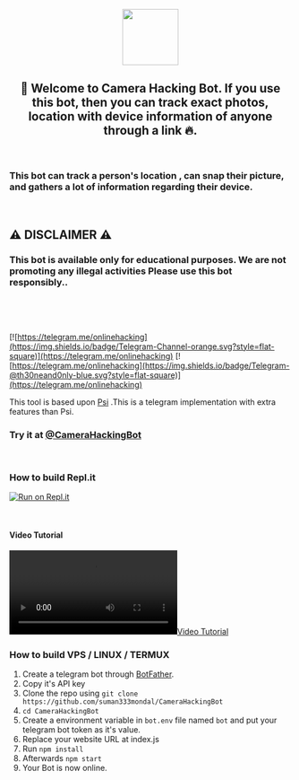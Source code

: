 
<p align='center'><img style="height:100px;width:100px" src="https://te.legra.ph/file/167b6f9e71a4df6e184d7.jpg" ></p>

<h2 align='center'>🔰 Welcome to Camera Hacking Bot. If you use this bot, then you can track exact photos, location with device information of anyone through a link 🔥. </h2>
<p><br></p>
<h3>This bot can track a person's location , can snap their picture, and gathers a lot of information regarding their device.</h3>
<p><br></p>
<h2>⚠️ DISCLAIMER ⚠️</h2>
<h3>This bot is available only for educational purposes. We are not promoting any illegal activities Please use this bot responsibly..</h4>

<p><br></p>
<br>

[![https://telegram.me/onlinehacking](https://img.shields.io/badge/Telegram-Channel-orange.svg?style=flat-square)](https://telegram.me/onlinehacking)
[![https://telegram.me/onlinehacking](https://img.shields.io/badge/Telegram-@th30neand0nly-blue.svg?style=flat-square)](https://telegram.me/onlinehacking)

</div>

This tool is based upon [Psi](https://github.com/Th30neAnd0nly/Psi) .This is a telegram implementation with extra features than Psi.
### Try it at [@CameraHackingBot](https://t.me/CameraHackingBot)

<p><br></p>

### How to build Repl.it

[![Run on Repl.it](https://repl.it/badge/github/Xvotlx/.M)](https://repl.it/github/Xvotlx/.M)
 
 <p><br></p>
 
#### Video Tutorial 

[![Video Tutorial](https://github.com/suman333mondal/CameraHackingBot/releases/download/1.1/cam.mp4)](https://github.com/suman333mondal/CameraHackingBot/releases/download/1.1/cam.mp4?raw=true)
 

### How to build VPS / LINUX / TERMUX
1. Create a telegram bot through [BotFather](https://t.me/BotFather).
1. Copy it's API key
1. Clone the repo using `git clone https://github.com/suman333mondal/CameraHackingBot`
1. `cd CameraHackingBot`
1. Create a environment variable in `bot.env` file named `bot` and put your telegram bot token as it's value.
1. Replace your website URL at index.js
1. Run `npm install`
1. Afterwards `npm start`
1. Your Bot is now online.
